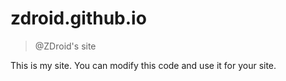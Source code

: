 # zdroid.github.io

> @ZDroid's site

This is my site. You can modify this code and use it for your site.
